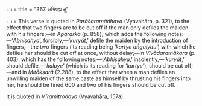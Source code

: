 +++
title = "367 अभिषह्य तु"

+++
This verse is quoted in *Parāśaramādhava* (Vyavahāra, p. 321), to the
effect that two fingers are to be cut off if the man only defiles the
maiden with his fingers;—in *Aparārka* (p. 858), which adds the
following notes:—‘*Abhiṣahya*’, forcibly,—‘*kuryāt*,’ defile the maiden
by the introduction of fingers,—the two fingers (its reading being
‘*kartye aṅgulyau*’) with which he defiles her should be cut off at
once, without delay;—in *Vivādaratnākara* (p. 403), which has the
following notes:—‘*Abhiṣahya*,’ insolently,—‘*kuryāt*,’ should
defile,—‘*kalpye*’ (which is its reading for ‘*kartye*’), should be cut
off;—and in *Mitākṣarā* (2.288), to the effect that when a man defiles
an unwilling maiden of the same caste as himself by thrusting his
fingers into her, he should be fined 600 and two of his fingers should
be cut off.

It is quoted in *Vīramitrodaya* (Vyavahāra, 157a).


